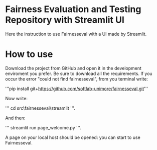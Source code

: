 # Fairness Evaluation and Testing Repository with Streamlit UI
Here the instruction to use Fairnesseval with a UI made by Streamlit.
# How to use
Download the project from GitHub and open it in the development enviroment you prefer.
Be sure to download all the requirements.
If you occur the error "could not find fairnesseval", from you terminal write:

'''pip install git+https://github.com/softlab-unimore/fairnesseval.git'''

Now write:

''' cd src\fairnesseval\streamlit '''.

And then:

''' streamlit run page_welcome.py '''.

A page on your local host should be opened: you can start to use Fairnesseval.


